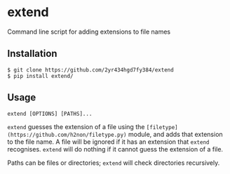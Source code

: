 # extend

Command line script for adding extensions to file names

## Installation

    $ git clone https://github.com/2yr434hgd7fy384/extend
    $ pip install extend/

## Usage

    extend [OPTIONS] [PATHS]...

`extend` guesses the extension of a file using the `[filetype](https://github.com/h2non/filetype.py)` module, and adds that extension to the file name. A file will be ignored if it has an extension that `extend` recognises. `extend` will do nothing if it cannot guess the extension of a file.

Paths can be files or directories; `extend` will check directories recursively.
